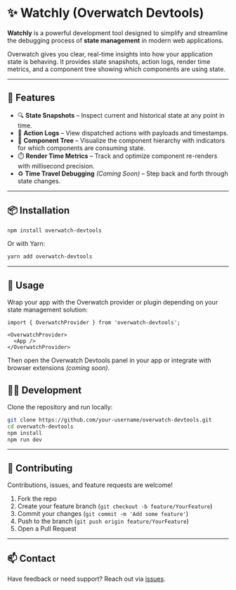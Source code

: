 # ✨ Watchly (Overwatch Devtools)

**Watchly** is a powerful development tool designed to simplify and streamline the debugging process of **state management** in modern web applications.

Overwatch gives you clear, real-time insights into how your application state is behaving. It provides state snapshots, action logs, render time metrics, and a component tree showing which components are using state.

---

## 🚀 Features

- 🔍 **State Snapshots** – Inspect current and historical state at any point in time.
- 📜 **Action Logs** – View dispatched actions with payloads and timestamps.
- 🌲 **Component Tree** – Visualize the component hierarchy with indicators for which components are consuming state.
- ⏱️ **Render Time Metrics** – Track and optimize component re-renders with millisecond precision.
- ♻️ **Time Travel Debugging** *(Coming Soon)* – Step back and forth through state changes.

---

## 📦 Installation

```bash
npm install overwatch-devtools
```

Or with Yarn:

```bash
yarn add overwatch-devtools
```

---

## 🧩 Usage

Wrap your app with the Overwatch provider or plugin depending on your state management solution:

```tsx
import { OverwatchProvider } from 'overwatch-devtools';

<OverwatchProvider>
  <App />
</OverwatchProvider>
```

Then open the Overwatch Devtools panel in your app or integrate with browser extensions *(coming soon)*.

<!--
---

## 📸 Screenshots

<img src="" alt="watchly" width="70%">

---
-->

## 🧑‍💻 Development

Clone the repository and run locally:

```bash
git clone https://github.com/your-username/overwatch-devtools.git
cd overwatch-devtools
npm install
npm run dev
```

---

## 🙌 Contributing

Contributions, issues, and feature requests are welcome!

1. Fork the repo
2. Create your feature branch (`git checkout -b feature/YourFeature`)
3. Commit your changes (`git commit -m 'Add some feature'`)
4. Push to the branch (`git push origin feature/YourFeature`)
5. Open a Pull Request

---

## 📫 Contact

Have feedback or need support? Reach out via [issues](https://github.com/WisdomBits/watchly-overwatch-devtools/issues).
